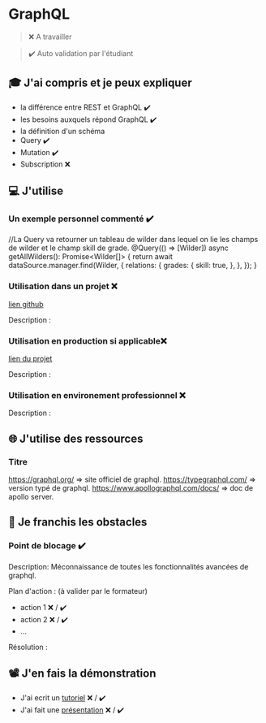 # GraphQL

> ❌ A travailler

> ✔️ Auto validation par l'étudiant

## 🎓 J'ai compris et je peux expliquer

- la différence entre REST et GraphQL ✔️
- les besoins auxquels répond GraphQL ✔️
- la définition d'un schéma
- Query ✔️
- Mutation ✔️
- Subscription ❌

## 💻 J'utilise

### Un exemple personnel commenté ✔️

//La Query va retourner un tableau de wilder dans lequel on lie les champs de wilder et le champ skill de grade.
@Query(() => [Wilder])
  async getAllWilders(): Promise<Wilder[]> {
    return await dataSource.manager.find(Wilder, {
      relations: {
        grades: {
          skill: true,
        },
      },
    });
  }


### Utilisation dans un projet ❌

[lien github](...)

Description :

### Utilisation en production si applicable❌

[lien du projet](...)

Description :

### Utilisation en environement professionnel ❌

Description :

## 🌐 J'utilise des ressources

### Titre

https://graphql.org/ => site officiel de graphql.
https://typegraphql.com/ => version typé de graphql.
https://www.apollographql.com/docs/ => doc de apollo server.

## 🚧 Je franchis les obstacles

### Point de blocage ✔️

Description:
Méconnaissance de toutes les fonctionnalités avancées de graphql.

Plan d'action : (à valider par le formateur)

- action 1 ❌ / ✔️
- action 2 ❌ / ✔️
- ...

Résolution :

## 📽️ J'en fais la démonstration

- J'ai ecrit un [tutoriel](...) ❌ / ✔️
- J'ai fait une [présentation](...) ❌ / ✔️
